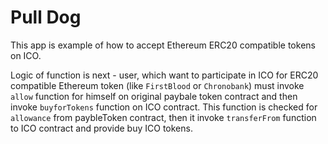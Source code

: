 # Pull Dog


   This app is example of how to accept Ethereum ERC20 compatible tokens on ICO.

   Logic of function is next - user, which want to participate in ICO for
    ERC20 compatible Ethereum token (like ```FirstBlood``` or ```Chronobank```) must
    invoke  ```allow``` function for himself on original paybale token contract and then  
    invoke ```buyforTokens``` function on ICO contract.
    This function is checked for ```allowance``` from paybleToken contract, then it
    invoke ```transferFrom```  function to ICO contract and provide buy ICO tokens.
